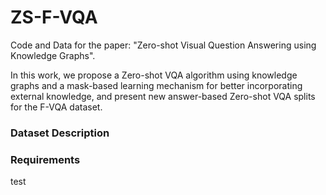 # ZS-F-VQA

Code and Data for the paper: "Zero-shot Visual Question Answering using Knowledge Graphs".

In this work,  we propose a Zero-shot VQA algorithm using knowledge graphs and a mask-based learning mechanism for better incorporating external knowledge, and present new answer-based Zero-shot VQA splits for the F-VQA dataset. 

### Dataset Description

### Requirements
test

